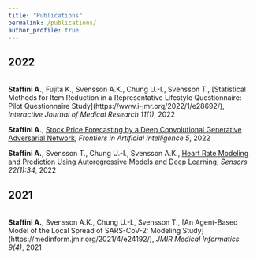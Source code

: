 ```yaml
---
title: "Publications"
permalink: /publications/
author_profile: true
---
```



## 2022
<br>
<b>Staffini A.</b>, Fujita K., Svensson A.K., Chung U.-I., Svensson T., [Statistical Methods for Item Reduction in a Representative Lifestyle Questionnaire: Pilot Questionnaire Study](https://www.i-jmr.org/2022/1/e28692/), <i>Interactive Journal of Medical Research 11(1)</i>, 2022

<b>Staffini A.</b>, [Stock Price Forecasting by a Deep Convolutional Generative Adversarial Network](https://www.frontiersin.org/articles/10.3389/frai.2022.837596/full), <i>Frontiers in Artificial Intelligence 5</i>, 2022

<b>Staffini A.</b>, Svensson T., Chung U.-I., Svensson A.K., [Heart Rate Modeling and Prediction Using Autoregressive Models and Deep Learning](https://www.mdpi.com/1424-8220/22/1/34), <i>Sensors 22(1):34</i>, 2022
<br>

## 2021
<br>
<b>Staffini A.</b>, Svensson A.K., Chung U.-I., Svensson T., [An Agent-Based Model of the Local Spread of SARS-CoV-2: Modeling Study](https://medinform.jmir.org/2021/4/e24192/), <i>JMIR Medical Informatics 9(4)</i>, 2021
<br> 


